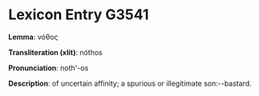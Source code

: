 # Lexicon Entry G3541

**Lemma**: νόθος

**Transliteration (xlit)**: nóthos

**Pronunciation**: noth'-os

**Description**:
of uncertain affinity; a spurious or illegitimate son:--bastard.
